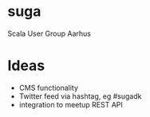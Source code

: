 suga
====

Scala User Group Aarhus


Ideas
=====


 - CMS functionality
 - Twitter feed via hashtag, eg #sugadk
 - integration to meetup REST API 
